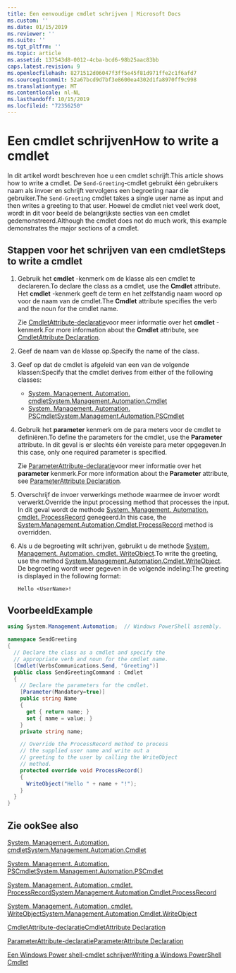 ```yaml
---
title: Een eenvoudige cmdlet schrijven | Microsoft Docs
ms.custom: ''
ms.date: 01/15/2019
ms.reviewer: ''
ms.suite: ''
ms.tgt_pltfrm: ''
ms.topic: article
ms.assetid: 137543d8-0012-4cba-bcd6-98b25aac83bb
caps.latest.revision: 9
ms.openlocfilehash: 8271512d06047f3ff5e45f81d971ffe2c1f6afd7
ms.sourcegitcommit: 52a67bcd9d7bf3e8600ea4302d1fa8970ff9c998
ms.translationtype: MT
ms.contentlocale: nl-NL
ms.lasthandoff: 10/15/2019
ms.locfileid: "72356250"
---
```

# <a name="how-to-write-a-cmdlet"></a><span data-ttu-id="92574-102">Een cmdlet schrijven</span><span class="sxs-lookup"><span data-stu-id="92574-102">How to write a cmdlet</span></span>

<span data-ttu-id="92574-103">In dit artikel wordt beschreven hoe u een cmdlet schrijft.</span><span class="sxs-lookup"><span data-stu-id="92574-103">This article shows how to write a cmdlet.</span></span> <span data-ttu-id="92574-104">De `Send-Greeting`-cmdlet gebruikt één gebruikers naam als invoer en schrijft vervolgens een begroeting naar die gebruiker.</span><span class="sxs-lookup"><span data-stu-id="92574-104">The `Send-Greeting` cmdlet takes a single user name as input and then writes a greeting to that user.</span></span> <span data-ttu-id="92574-105">Hoewel de cmdlet niet veel werk doet, wordt in dit voor beeld de belangrijkste secties van een cmdlet gedemonstreerd.</span><span class="sxs-lookup"><span data-stu-id="92574-105">Although the cmdlet does not do much work, this example demonstrates the major sections of a cmdlet.</span></span>

## <a name="steps-to-write-a-cmdlet"></a><span data-ttu-id="92574-106">Stappen voor het schrijven van een cmdlet</span><span class="sxs-lookup"><span data-stu-id="92574-106">Steps to write a cmdlet</span></span>

1. <span data-ttu-id="92574-107">Gebruik het **cmdlet** -kenmerk om de klasse als een cmdlet te declareren.</span><span class="sxs-lookup"><span data-stu-id="92574-107">To declare the class as a cmdlet, use the **Cmdlet** attribute.</span></span> <span data-ttu-id="92574-108">Het **cmdlet** -kenmerk geeft de term en het zelfstandig naam woord op voor de naam van de cmdlet.</span><span class="sxs-lookup"><span data-stu-id="92574-108">The **Cmdlet** attribute specifies the verb and the noun for the cmdlet name.</span></span>

   <span data-ttu-id="92574-109">Zie [CmdletAttribute-declaratie](cmdlet-attribute-declaration.md)voor meer informatie over het **cmdlet** -kenmerk.</span><span class="sxs-lookup"><span data-stu-id="92574-109">For more information about the **Cmdlet** attribute, see [CmdletAttribute Declaration](cmdlet-attribute-declaration.md).</span></span>

2. <span data-ttu-id="92574-110">Geef de naam van de klasse op.</span><span class="sxs-lookup"><span data-stu-id="92574-110">Specify the name of the class.</span></span>

3. <span data-ttu-id="92574-111">Geef op dat de cmdlet is afgeleid van een van de volgende klassen:</span><span class="sxs-lookup"><span data-stu-id="92574-111">Specify that the cmdlet derives from either of the following classes:</span></span>

   * [<span data-ttu-id="92574-112">System. Management. Automation. cmdlet</span><span class="sxs-lookup"><span data-stu-id="92574-112">System.Management.Automation.Cmdlet</span></span>](/dotnet/api/System.Management.Automation.Cmdlet)
   * [<span data-ttu-id="92574-113">System. Management. Automation. PSCmdlet</span><span class="sxs-lookup"><span data-stu-id="92574-113">System.Management.Automation.PSCmdlet</span></span>](/dotnet/api/System.Management.Automation.PSCmdlet)

4. <span data-ttu-id="92574-114">Gebruik het **parameter** kenmerk om de para meters voor de cmdlet te definiëren.</span><span class="sxs-lookup"><span data-stu-id="92574-114">To define the parameters for the cmdlet, use the **Parameter** attribute.</span></span> <span data-ttu-id="92574-115">In dit geval is er slechts één vereiste para meter opgegeven.</span><span class="sxs-lookup"><span data-stu-id="92574-115">In this case, only one required parameter is specified.</span></span>

   <span data-ttu-id="92574-116">Zie [ParameterAttribute-declaratie](parameter-attribute-declaration.md)voor meer informatie over het **parameter** kenmerk.</span><span class="sxs-lookup"><span data-stu-id="92574-116">For more information about the **Parameter** attribute, see [ParameterAttribute Declaration](parameter-attribute-declaration.md).</span></span>

5. <span data-ttu-id="92574-117">Overschrijf de invoer verwerkings methode waarmee de invoer wordt verwerkt.</span><span class="sxs-lookup"><span data-stu-id="92574-117">Override the input processing method that processes the input.</span></span> <span data-ttu-id="92574-118">In dit geval wordt de methode [System. Management. Automation. cmdlet. ProcessRecord](/dotnet/api/System.Management.Automation.Cmdlet.ProcessRecord) genegeerd.</span><span class="sxs-lookup"><span data-stu-id="92574-118">In this case, the [System.Management.Automation.Cmdlet.ProcessRecord](/dotnet/api/System.Management.Automation.Cmdlet.ProcessRecord) method is overridden.</span></span>

6. <span data-ttu-id="92574-119">Als u de begroeting wilt schrijven, gebruikt u de methode [System. Management. Automation. cmdlet. WriteObject](/dotnet/api/System.Management.Automation.Cmdlet.WriteObject).</span><span class="sxs-lookup"><span data-stu-id="92574-119">To write the greeting, use the method [System.Management.Automation.Cmdlet.WriteObject](/dotnet/api/System.Management.Automation.Cmdlet.WriteObject).</span></span>
   <span data-ttu-id="92574-120">De begroeting wordt weer gegeven in de volgende indeling:</span><span class="sxs-lookup"><span data-stu-id="92574-120">The greeting is displayed in the following format:</span></span>

   ```Output
   Hello <UserName>!
   ```

## <a name="example"></a><span data-ttu-id="92574-121">Voorbeeld</span><span class="sxs-lookup"><span data-stu-id="92574-121">Example</span></span>

```csharp
using System.Management.Automation;  // Windows PowerShell assembly.

namespace SendGreeting
{
  // Declare the class as a cmdlet and specify the
  // appropriate verb and noun for the cmdlet name.
  [Cmdlet(VerbsCommunications.Send, "Greeting")]
  public class SendGreetingCommand : Cmdlet
  {
    // Declare the parameters for the cmdlet.
    [Parameter(Mandatory=true)]
    public string Name
    {
      get { return name; }
      set { name = value; }
    }
    private string name;

    // Override the ProcessRecord method to process
    // the supplied user name and write out a
    // greeting to the user by calling the WriteObject
    // method.
    protected override void ProcessRecord()
    {
      WriteObject("Hello " + name + "!");
    }
  }
}
```

## <a name="see-also"></a><span data-ttu-id="92574-122">Zie ook</span><span class="sxs-lookup"><span data-stu-id="92574-122">See also</span></span>

[<span data-ttu-id="92574-123">System. Management. Automation. cmdlet</span><span class="sxs-lookup"><span data-stu-id="92574-123">System.Management.Automation.Cmdlet</span></span>](/dotnet/api/System.Management.Automation.Cmdlet)

[<span data-ttu-id="92574-124">System. Management. Automation. PSCmdlet</span><span class="sxs-lookup"><span data-stu-id="92574-124">System.Management.Automation.PSCmdlet</span></span>](/dotnet/api/System.Management.Automation.PSCmdlet)

[<span data-ttu-id="92574-125">System. Management. Automation. cmdlet. ProcessRecord</span><span class="sxs-lookup"><span data-stu-id="92574-125">System.Management.Automation.Cmdlet.ProcessRecord</span></span>](/dotnet/api/System.Management.Automation.Cmdlet.ProcessRecord)

[<span data-ttu-id="92574-126">System. Management. Automation. cmdlet. WriteObject</span><span class="sxs-lookup"><span data-stu-id="92574-126">System.Management.Automation.Cmdlet.WriteObject</span></span>](/dotnet/api/System.Management.Automation.Cmdlet.WriteObject)

[<span data-ttu-id="92574-127">CmdletAttribute-declaratie</span><span class="sxs-lookup"><span data-stu-id="92574-127">CmdletAttribute Declaration</span></span>](cmdlet-attribute-declaration.md)

[<span data-ttu-id="92574-128">ParameterAttribute-declaratie</span><span class="sxs-lookup"><span data-stu-id="92574-128">ParameterAttribute Declaration</span></span>](parameter-attribute-declaration.md)

[<span data-ttu-id="92574-129">Een Windows Power shell-cmdlet schrijven</span><span class="sxs-lookup"><span data-stu-id="92574-129">Writing a Windows PowerShell Cmdlet</span></span>](writing-a-windows-powershell-cmdlet.md)
